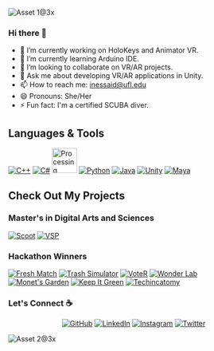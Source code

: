 ![Asset 1@3x](https://user-images.githubusercontent.com/43462511/110365980-b38c9180-8013-11eb-8837-3067935da3d4.png)


### Hi there 👋



- 🔭 I’m currently working on HoloKeys and Animator VR.
- 🌱 I’m currently learning Arduino IDE.
- 👯 I’m looking to collaborate on VR/AR projects.
- 💬 Ask me about developing VR/AR applications in Unity.
- 📫 How to reach me: inessaid@ufl.edu
- 😄 Pronouns: She/Her
- ⚡ Fun fact: I'm a certified SCUBA diver.

## Languages & Tools
[![C++](https://img.icons8.com/color/50/000/c-plus-plus-logo.png)](https://www.cplusplus.com/)
[![C#](https://img.icons8.com/color/50/000/c-sharp-logo-2.png)](https://www.docs.microsoft.com/en-us/dotnet/csharp/)
<a href="https://www.processing.org/"><img src="https://upload.wikimedia.org/wikipedia/commons/2/2e/Processing_3_logo.png" width="50" height="50" alt="Processing"></a>
[![Python](https://img.icons8.com/color/50/000/python.png)](https://www.python.org/)
[![Java](https://img.icons8.com/color/50/000/java.png)](https://www.java.com/en/)
[![Unity](https://img.icons8.com/ios-filled/50/000/unity.png)](https://www.unity.com/)
[![Maya](https://img.icons8.com/color/50/000/autodesk-maya.png)](https://www.autodesk.com/products/maya/overview?term=1-YEAR&support=null)



## Check Out My Projects
<!--
### For Virtuix!
[![Virtuix](https://img.shields.io/badge/🥽%20Virtuix%20-006400)](https://github.com/jordansmithsgames/Virtuix)
### In Progress
[![VRobot](https://img.shields.io/badge/🤖%20VRobot%20-FF0)](https://github.com/jordansmithsgames/VRobot) 
[![VCP](https://img.shields.io/badge/🦷%20VCP%20-FF0)](https://github.com/jordansmithsgames/VCP)
-->

### Master's in Digital Arts and Sciences
[![Scoot](https://img.shields.io/badge/%F0%9F%9B%B5%20Scoot%20-ffd5cd)](https://github.com/jordansmithsgames/Scoot)
[![VSP](https://img.shields.io/badge/💬%20VSP%20-ffd5cd)](https://github.com/jordansmithsgames/VSP)

### Hackathon Winners
[![Fresh Match](https://img.shields.io/badge/🍀%20Fresh%20Match%20-8675a9)](https://github.com/inessaid/Fresh-Match-Hackatown)
[![Trash Simulator](https://img.shields.io/badge/🥤%20Trash%20Simulator%20-8675a9)](https://github.com/jordansmithsgames/TrashSimulator)
[![VoteR](https://img.shields.io/badge/📮%20VoteR%20-8675a9)](https://github.com/jordansmithsgames/VoteR)
[![Wonder Lab](https://img.shields.io/badge/🧪%20WonderLab%20-8675a9)](https://github.com/inessaid/HackGT2020)
[![Monet's Garden](https://img.shields.io/badge/🌼%20Monet's%20Garden%20-8675a9)](https://github.com/inessaid/Monetgarden)
[![Keep It Green](https://img.shields.io/badge/♻️%20Keep%20It%20Green%20-8675a9)](https://github.com/inessaid/Keep-It-Green)
[![Techincatomy](https://img.shields.io/badge/👩‍%20Learn%20Anatomy%20-8675a9)](https://github.com/inessaid/TechnicaVR)

### Let's Connect :coffee:
<p align="center">
	<a href="https://github.com/inessaid"><img src="https://img.icons8.com/bubbles/50/000000/github.png" alt="GitHub"/></a>
	<a href="https://www.linkedin.com/in/inessaid/"><img src="https://img.icons8.com/bubbles/50/000000/linkedin.png" alt="LinkedIn"/></a>
	<a href="https://www.instagram.com/lthatfantasy"><img src="https://img.icons8.com/bubbles/50/000000/instagram.png" alt="Instagram"/></a>
	<a href="https://twitter.com/inessaid4"><img src="https://img.icons8.com/bubbles/50/000000/twitter.png" alt="Twitter"/></a>
</p>



![Asset 2@3x](https://user-images.githubusercontent.com/43462511/110370689-ffdad000-8019-11eb-95f9-6ede1c6fec20.png)


